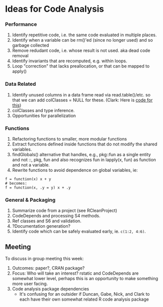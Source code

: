 # Ideas for Code Analysis

### Performance

1. Identify repetitive code, i.e. the same code evaluated in multiple places.
1. Identify when a variable can be rm()'ed (since no longer used) and so garbage collected
1. Remove redudant code, i.e. whose result is not used. aka dead code
   removal
1. Identify invariants that are recomputed, e.g. within loops.
1. Loop "correction" that lacks preallocation, or that can be mapped to apply()

### Data Related

1. Identify unused columns in a data frame read via read.table()/etc. so that we can
   add colClasses = NULL for these. (Clark: Here is [code for
this](https://github.com/clarkfitzg/codedoctor/blob/master/R/read_faster.R))
1. colClasses and type inference.
1. Opportunities for parallelization

### Functions

1. Refactoring functions to smaller, more modular functions
1. Extract functions defined inside functions that do not modify the shared variables.
1. findGlobals() alternative that handles, e.g.,  pkg::fun as a single entity and not ::, pkg, fun
   and also recognizes fun in lapply(x, fun)  as  function and not a variable.
2. Rewrite functions to avoid dependence on global variables, ie:
```{R}
f = function(x) x + y
# becomes:
f = function(x, .y = y) x + .y
```

### General & Packaging

1. Summarize code from a project (see RCleanProject)
1. CodeDepends and processing S4 methods.
1. Ref classes and S6 and validation.
1. ?Documentation generation?
2. Identify code which can be safely evaluated early, ie. `c(1:2, 4:6)`.


## Meeting

To discuss in group meeting this week:

1. Outcomes: paper?, CRAN package?
2. Focus: Who will take an interest? rstatic and CodeDepends are somewhat
   lower level, perhaps this is an opportunity to make something more user
   facing.
2. Code analysis package dependencies
    - It's confusing for an outsider if Duncan, Gabe, Nick, and Clark to
      each have their own somewhat related R code analysis package
